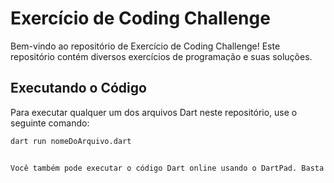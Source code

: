 # Exercício de Coding Challenge

Bem-vindo ao repositório de Exercício de Coding Challenge! Este repositório contém diversos exercícios de programação e suas soluções.

## Executando o Código

Para executar qualquer um dos arquivos Dart neste repositório, use o seguinte comando:

```sh
dart run nomeDoArquivo.dart


Você também pode executar o código Dart online usando o DartPad. Basta copiar o código de qualquer arquivo .dart e colá-lo no DartPad. Isso é útil para testes rápidos e para experimentar o código sem a necessidade de configurar um ambiente local.
